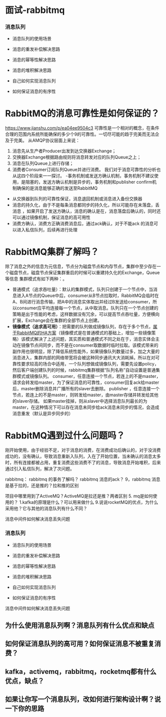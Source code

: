 面试-rabbitmq
===

### **消息队列**

*   消息队列的使用场景

*   消息的重发补偿解决思路

*   消息的幂等性解决思路

*   消息的堆积解决思路

*   自己如何实现消息队列

*   如何保证消息的有序性

# RabbitMQ的消息可靠性是如何保证的？
https://www.jianshu.com/p/ea04ee9504c3
可靠性是一个相对的概念，在条件合理的范围内系统所能确保的多少个9的可靠性。一切尽可能的趋于完美而无法企及于完美。
从AMQP协议层面上来说：

1.  消息先从生产者Producer出发到达交换器Exchange；
2.  交换器Exchange根据路由规则将消息转发对应的队列Queue之上；
3.  消息在队列Queue上进行存储；
4.  消费者Consumer订阅队列Queue并进行消费。
    我们对于消息可靠性的分析也从这四个阶段来一一探讨。
-事务机制或发送方确认机制，事务机制不建议使用，是阻塞的，发送方确认机制是异步的，事务机制和publisher confirm机制确保的是消息能够正确的发送至RabbitMQ
- 从交换器到队列的可靠性保证，消息退回机制或消息进入备份交换器
- 消息的持久化，由于不是每条消息都同步的持久化，所以可能存在未落盘，丢消息
，如果开启了发送方确认，消息的确认是在，消息落盘后确认的，同时还可以通过镜像机制，保证消息的高可用性
- 消费方确认，消费方正确消费消息后，通过ack确认，对于不能ack 的消息可以进入私信队列，后续再进行处理

# RabbitMQ集群了解吗？
除了消息之外的信息为元信息，节点分为磁盘节点和内存节点，集群中至少存在一个磁盘节点，磁盘节点保证集群重启的时候可以重建持久化的Exchange，Queue等信息
集群模式有如下两种：。

- 普通模式（追求吞吐量）：默认的集群模式，队列只创建于一个节点中，当消息进入A节点的Queue中后，consumer从B节点拉取时，RabbitMQ会临时在A、B间进行消息传输，把A中的消息实体取出并经过B发送给consumer，所以consumer应平均连接每一个节点，从中取消息。队列只在一个节点创建的策略是出于性能的考虑，这样数据没有冗余，可以提高节点吞吐量，方便横向扩展，Exchange会在集群的全部节点上创建。
- **镜像模式（追求高可用）**：把需要的队列做成镜像队列，存在于多个节点，[属于RabbitMQ的HA方案](http://www.rabbitmq.com/ha.html)（镜像模式是在普通模式的基础上，增加一些镜像策略）该模式解决了上述问题，其实质和普通模式不同之处在于，消息实体会主动在镜像节点间同步，而不是在consumer取数据时临时拉取。该模式带来的副作用也很明显，除了降低系统性能外，如果镜像队列数量过多，加之大量的消息进入，集群内部的网络带宽将会被这种同步通讯大大消耗掉。所以在对可靠性要求较高的场合中适用，一个队列想做成镜像队列，需要先设置policy，然后客户端创建队列的时候，rabbitmq集群根据“队列名称”自动设置是普通集群模式或镜像队列。
consumer，任意连接一个节点，若连上的不是master，请求会转发给master，为了保证消息的可靠性，consumer回复ack给master后，master删除消息并广播所有的slaver去删除。 
publisher ，任意连接一个节点，若连上的不是master，则转发给master，由master存储并转发给其他的slaver存储。 
如果master挂掉，则从slaver中选择消息队列最长的为master，在这种情况下可以存在消息未同步给ack消息未同步的情况，会造成消息重发（默认是异步同步的）

# RabbitMQ遇到过什么问题吗？
刚开始使用，由于经验不足，对于消息的消费，在消费成功后确认的，对于没消费成功的，没有确认，导致消息重新入队列，入在了开始位置，当未确认的消息太多时，所有连接都被占用，重复消费这些消费不了的消息，导致消息开始堆积，后来通过引入私信队列，解决了次问题。

rabbitmq：
rabbitmq 的事务了解吗？
rabbitmq 消息的ack？
9，rabbitmq 消息是基于拉的，还是推的？拉和推的区别


项目中哪里用到了ActiveMQ？ActiveMQ是拉还是推？两者区别
5.  mq是如何使用的？
1.kafka的原理是什么？可以用来做什么
9.说说rocketMQ的优点，为什么采用他？它与其他的消息队列有什么不同？


消息中间件如何解决消息丢失问题

### 消息队列

*   消息队列的使用场景

*   消息的重发补偿解决思路

*   消息的幂等性解决思路

*   消息的堆积解决思路

*   自己如何实现消息队列

*   如何保证消息的有序性

消息中间件如何解决消息丢失问题

## 为什么使用消息队列啊？消息队列有什么优点和缺点
## 如何保证消息队列的高可用？如何保证消息不被重复消费？
## kafka，activemq，rabbitmq，rocketmq都有什么优点，缺点？
## 如果让你写一个消息队列，改如何进行架构设计啊？说一下你的思路

